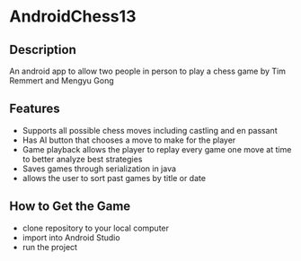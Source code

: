 <h1>AndroidChess13</h1>
<h2>Description</h2>
  <p>
  An android app to allow two people in person to play a chess game by Tim Remmert and Mengyu Gong
  </p>
<h2>Features</h2>
  <ul>
    <li>Supports all possible chess moves including castling and en passant</li>
    <li>Has AI button that chooses a move to make for the player</li>
    <li>Game playback allows the player to replay every game one move at time to better analyze best strategies</li>
    <li>Saves games through serialization in java</li>
    <li>allows the user to sort past games by title or date</li>
  </ul>
  <h2>How to Get the Game</h2>
  <ul>
    <li>clone repository to your local computer</li>
    <li>import into Android Studio </li>
    <li>run the project</li>
  </ul>
  
